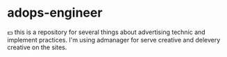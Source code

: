 # adops-engineer
:dollar: this is a repository for several things about advertising technic and implement practices.
I'm using admanager for serve creative and delevery creative on the sites.
